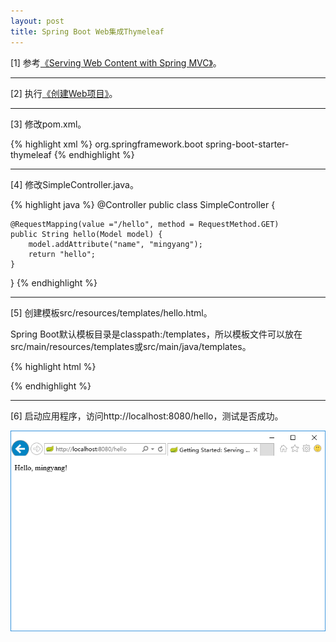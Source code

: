 ```yaml
---
layout: post
title: Spring Boot Web集成Thymeleaf
---
```


[1] 参考[《Serving Web Content with Spring MVC》](https://spring.io/guides/gs/serving-web-content/)。

---

[2] 执行[《创建Web项目》](/2016/12/09/spring-boot-web-create-project)。

---

[3] 修改pom.xml。

{% highlight xml %}
<dependency>
    <groupId>org.springframework.boot</groupId>
    <artifactId>spring-boot-starter-thymeleaf</artifactId>
</dependency>
{% endhighlight %}

---

[4] 修改SimpleController.java。

{% highlight java %}
@Controller
public class SimpleController {

    @RequestMapping(value ="/hello", method = RequestMethod.GET)
    public String hello(Model model) {
        model.addAttribute("name", "mingyang");
        return "hello";
    }
}
{% endhighlight %}

---

[5] 创建模板src/resources/templates/hello.html。

Spring Boot默认模板目录是classpath:/templates，所以模板文件可以放在src/main/resources/templates或src/main/java/templates。

{% highlight html %}
<!DOCTYPE HTML>
<html xmlns:th="http://www.thymeleaf.org">
<head>
    <title>Getting Started: Serving Web Content</title>
    <meta http-equiv="Content-Type" content="text/html; charset=UTF-8" />
</head>
<body>
    <p th:text="'Hello, ' + ${name} + '!'" />
</body>
</html>
{% endhighlight %}

---

[6] 启动应用程序，访问http://localhost:8080/hello，测试是否成功。

![spring-boot-web-integrate-thymeleaf](/assets/img/posts/spring-boot-web-integrate-thymeleaf.png)